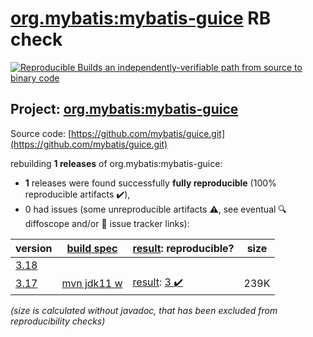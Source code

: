 [org.mybatis:mybatis-guice](https://search.maven.org/artifact/org.mybatis/mybatis-guice/) RB check
=======

[![Reproducible Builds](https://reproducible-builds.org/images/logos/rb.svg) an independently-verifiable path from source to binary code](https://reproducible-builds.org/)

## Project: [org.mybatis:mybatis-guice](https://search.maven.org/artifact/org.mybatis/mybatis-guice/)

Source code: [https://github.com/mybatis/guice.git](https://github.com/mybatis/guice.git)

rebuilding **1 releases** of org.mybatis:mybatis-guice:
- **1** releases were found successfully **fully reproducible** (100% reproducible artifacts :heavy_check_mark:),
- 0 had issues (some unreproducible artifacts :warning:, see eventual :mag: diffoscope and/or :memo: issue tracker links):

| version | [build spec](/BUILDSPEC.md) | [result](https://reproducible-builds.org/docs/jvm/): reproducible? | size |
| -- | --------- | ------ | -- |
| [3.18](https://search.maven.org/artifact/org.mybatis/mybatis-guice/3.18/pom) | | | |
| [3.17](https://search.maven.org/artifact/org.mybatis/mybatis-guice/3.17/pom) | [mvn jdk11 w](mybatis-guice-3.17.buildspec) | [result](mybatis-guice-3.17.buildinfo): [3 :heavy_check_mark: ](mybatis-guice-3.17.buildcompare) | 239K |

<i>(size is calculated without javadoc, that has been excluded from reproducibility checks)</i>

